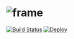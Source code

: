 ![frame](https://github.com/jskopek/frame/blob/feature/herokubutton/doc/header.png)
=====

[![Build Status](https://travis-ci.org/sokanu/frame.svg?branch=master)](https://travis-ci.org/sokanu/frame)
[![Deploy](https://www.herokucdn.com/deploy/button.png)](https://heroku.com/deploy?template=https://github.com/heroku/node-js-sample)


